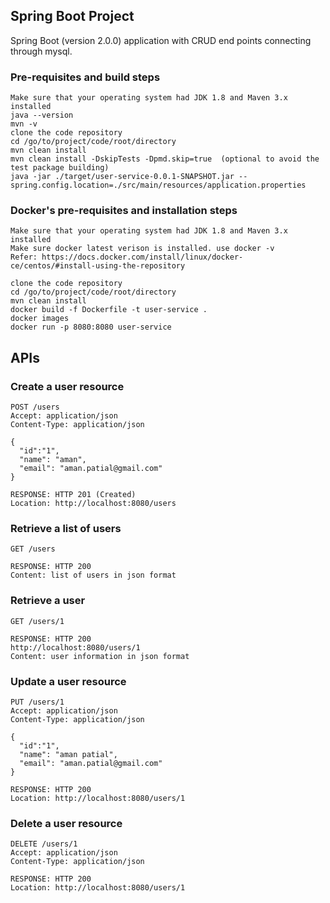 ## Spring Boot Project
Spring Boot (version 2.0.0) application with CRUD end points connecting through mysql.

### Pre-requisites and build steps
```
Make sure that your operating system had JDK 1.8 and Maven 3.x installed
java --version
mvn -v
clone the code repository
cd /go/to/project/code/root/directory
mvn clean install
mvn clean install -DskipTests -Dpmd.skip=true  (optional to avoid the test package building)
java -jar ./target/user-service-0.0.1-SNAPSHOT.jar --spring.config.location=./src/main/resources/application.properties
```
###  Docker's pre-requisites and installation steps
```
Make sure that your operating system had JDK 1.8 and Maven 3.x installed
Make sure docker latest verison is installed. use docker -v
Refer: https://docs.docker.com/install/linux/docker-ce/centos/#install-using-the-repository

clone the code repository
cd /go/to/project/code/root/directory
mvn clean install
docker build -f Dockerfile -t user-service .
docker images 
docker run -p 8080:8080 user-service
```

## APIs

### Create a user resource
```
POST /users
Accept: application/json
Content-Type: application/json

{
  "id":"1",
  "name": "aman",
  "email": "aman.patial@gmail.com"
}

RESPONSE: HTTP 201 (Created)
Location: http://localhost:8080/users
```

### Retrieve a list of users
```
GET /users

RESPONSE: HTTP 200
Content: list of users in json format
```

### Retrieve a user
```
GET /users/1

RESPONSE: HTTP 200
http://localhost:8080/users/1
Content: user information in json format
```

### Update a user resource
```
PUT /users/1
Accept: application/json
Content-Type: application/json

{
  "id":"1",
  "name": "aman patial",
  "email": "aman.patial@gmail.com"
}

RESPONSE: HTTP 200
Location: http://localhost:8080/users/1
```

### Delete a user resource
```
DELETE /users/1
Accept: application/json
Content-Type: application/json

RESPONSE: HTTP 200
Location: http://localhost:8080/users/1
```